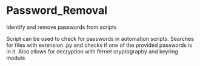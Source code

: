 # Password_Removal
Identify and remove passwords from scripts

Script can be used to check for passwords in automation scripts. Searches for files with extension .py and checks if one of the provided passwords is in it. 
Also allows for decryption with fernet cryptography and keyring module.  
